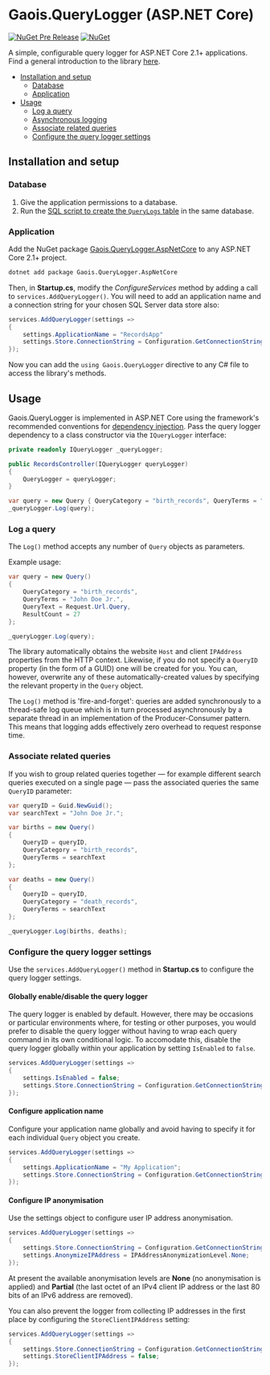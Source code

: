 # Gaois.QueryLogger (ASP.NET Core)

[![NuGet Pre Release](https://img.shields.io/nuget/vpre/Gaois.QueryLogger.AspNetCore.svg)](https://www.nuget.org/packages/Gaois.QueryLogger.AspNetCore/)
[![NuGet](https://img.shields.io/nuget/dt/Gaois.QueryLogger.AspNetCore.svg)](https://www.nuget.org/packages/Gaois.QueryLogger.AspNetCore/)

A simple, configurable query logger for ASP.NET Core 2.1+ applications. Find a general introduction to the library [here](https://github.com/gaois/Gaois.QueryLogger).

- [Installation and setup](#installation-and-setup)
  - [Database](#database)
  - [Application](#application)
- [Usage](#usage)
  - [Log a query](#log-a-query)
  - [Asynchronous logging](#asynchronous-logging)
  - [Associate related queries](#associate-related-queries)
  - [Configure the query logger settings](#configure-the-query-logger-settings)

## Installation and setup

### Database

1. Give the application permissions to a database.
2. Run the [SQL script to create the `QueryLogs` table](https://github.com/gaois/Gaois.QueryLogger/tree/master/DBScripts) in the same database.

### Application

Add the NuGet package [Gaois.QueryLogger.AspNetCore](https://www.nuget.org/packages/Gaois.QueryLogger.AspNetCore/) to any ASP.NET Core 2.1+ project.

```cmd
dotnet add package Gaois.QueryLogger.AspNetCore
```

Then, in **Startup.cs**, modify the *ConfigureServices* method by adding a call to `services.AddQueryLogger()`. You will need to add an application name and a connection string for your chosen SQL Server data store also:

```csharp
services.AddQueryLogger(settings =>
{
    settings.ApplicationName = "RecordsApp"
    settings.Store.ConnectionString = Configuration.GetConnectionString("query_logger");
});
```

Now you can add the `using Gaois.QueryLogger` directive to any C# file to access the library's methods.

## Usage

Gaois.QueryLogger is implemented in ASP.NET Core using the framework's recommended conventions for [dependency injection](https://docs.microsoft.com/en-us/aspnet/core/fundamentals/dependency-injection). Pass the query logger dependency to a class constructor via the `IQueryLogger` interface:

```csharp
private readonly IQueryLogger _queryLogger;

public RecordsController(IQueryLogger queryLogger)
{
    QueryLogger = queryLogger;
}

var query = new Query { QueryCategory = "birth_records", QueryTerms = "test", QueryText = Request.Url.Query }
_queryLogger.Log(query);
```

### Log a query

The `Log()` method accepts any number of `Query` objects as parameters.

Example usage:

```csharp
var query = new Query()
{
    QueryCategory = "birth_records",
    QueryTerms = "John Doe Jr.",
    QueryText = Request.Url.Query,
    ResultCount = 27
};

_queryLogger.Log(query);
```

The library automatically obtains the website `Host` and client `IPAddress` properties from the HTTP context. Likewise, if you do not specify a `QueryID` property (in the form of a GUID) one will be created for you. You can, however, overwrite any of these automatically-created values by specifying the relevant property in the `Query` object.

The `Log()` method is 'fire-and-forget': queries are added synchronously to a thread-safe log queue which is in turn processed asynchronously by a separate thread in an implementation of the Producer-Consumer pattern. This means that logging adds effectively zero overhead to request response time.

### Associate related queries

If you wish to group related queries together — for example different search queries executed on a single page — pass the associated queries the same `QueryID` parameter:

```csharp
var queryID = Guid.NewGuid();
var searchText = "John Doe Jr.";

var births = new Query()
{
    QueryID = queryID,
    QueryCategory = "birth_records",
    QueryTerms = searchText
};

var deaths = new Query()
{
    QueryID = queryID,
    QueryCategory = "death_records",
    QueryTerms = searchText
};

_queryLogger.Log(births, deaths);
```

### Configure the query logger settings

Use the `services.AddQueryLogger()` method in **Startup.cs** to configure the query logger settings.

#### Globally enable/disable the query logger

The query logger is enabled by default. However, there may be occasions or particular environments where, for testing or other purposes, you would prefer to disable the query logger without having to wrap each query command in its own conditional logic. To accomodate this, disable the query logger globally within your application by setting `IsEnabled` to `false`.

```csharp
services.AddQueryLogger(settings =>
{
    settings.IsEnabled = false;
    settings.Store.ConnectionString = Configuration.GetConnectionString("query_logger");
});
```

#### Configure application name

Configure your application name globally and avoid having to specify it for each individual `Query` object you create.

```csharp
services.AddQueryLogger(settings =>
{
    settings.ApplicationName = "My Application";
    settings.Store.ConnectionString = Configuration.GetConnectionString("query_logger");
});
```

#### Configure IP anonymisation

Use the settings object to configure user IP address anonymisation.

```csharp
services.AddQueryLogger(settings =>
{
    settings.Store.ConnectionString = Configuration.GetConnectionString("query_logger");
    settings.AnonymizeIPAddress = IPAddressAnonymizationLevel.None;
});
```

At present the available anonymisation levels are **None** (no anonymisation is applied) and **Partial** (the last octet of an IPv4 client IP address or the last 80 bits of an IPv6 address are removed).

You can also prevent the logger from collecting IP addresses in the first place by configuring the `StoreClientIPAddress` setting:

```csharp
services.AddQueryLogger(settings =>
{
    settings.Store.ConnectionString = Configuration.GetConnectionString("query_logger");
    settings.StoreClientIPAddress = false;
});
```
